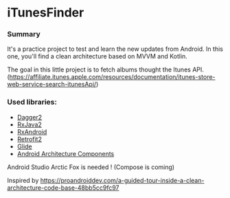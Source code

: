 # iTunesFinder

### Summary ###
It's a practice project to test and learn the new updates from Android.
In this one, you'll find a clean architecture based on MVVM and Kotlin.

The goal in this little project is to fetch albums thought the Itunes API. (https://affiliate.itunes.apple.com/resources/documentation/itunes-store-web-service-search-itunesApi/)

### Used libraries: ###
- [Dagger2](https://github.com/google/dagger)
- [RxJava2](https://github.com/ReactiveX/RxJava)
- [RxAndroid](https://github.com/ReactiveX/RxAndroid)
- [Retrofit2](https://github.com/square/retrofit)
- [Glide](https://github.com/bumptech/glide)
- [Android Architecture Components](https://developer.android.com/topic/libraries/architecture/index.html)

Android Studio Arctic Fox is needed ! (Compose is coming)

Inspired by https://proandroiddev.com/a-guided-tour-inside-a-clean-architecture-code-base-48bb5cc9fc97
